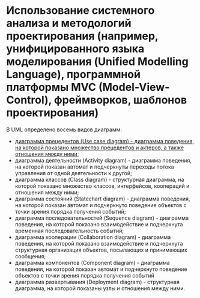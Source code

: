 # Использование системного анализа и методологий проектирования (например, унифицированного языка моделирования (Unified Modelling Language), программной платформы MVC (Model-View-Control), фреймворков, шаблонов проектирования)

В UML определено восемь видов диаграмм:
- [диаграмма прецедентов (Use case diagram) - диаграмма поведения, на которой показано множество прецедентов и актеров, а также отношения между ними](https://github.com/plyusninaEV/PM05/blob/main/%D0%BF%D1%80%D0%BE%D0%B5%D0%BA%D1%82%D0%B8%D1%80%D0%BE%D0%B2%D0%B0%D0%BD%D0%B8%D0%B5/UML_case.md);
- диаграмма деятельности (Activity diagram) - диаграмма поведения, на которой показан автомат и подчеркнуты переходы потока управления от одной деятельности к другой;
- диаграмма классов (Class diagram) - структурная диаграмма, на которой показано множество классов, интерфейсов, коопераций и отношения между ними;
- диаграмма состояний (Statechart diagram) - диаграмма поведения, на которой показан автомат и подчеркнуто поведение объектов с точки зрения порядка получения событий;
- диаграмма последовательностей (Sequence diagram) - диаграмма поведения, на которой показано взаимодействие и подчеркнута временная последовательность событий;
- диаграмма кооперации (Collaboration diagram) - диаграмма поведения, на которой показано взаимодействие и подчеркнута структурная организация объектов, посылающих и принимающих сообщения;
- диаграмма компонентов (Component diagram) - диаграмма поведения, на которой показан автомат и подчеркнуто поведение объектов с точки зрения порядка получения событий
- диаграмма развертывания (Deployment diagram) - структурная диаграмма, на которой показаны узлы и отношения между ними.

